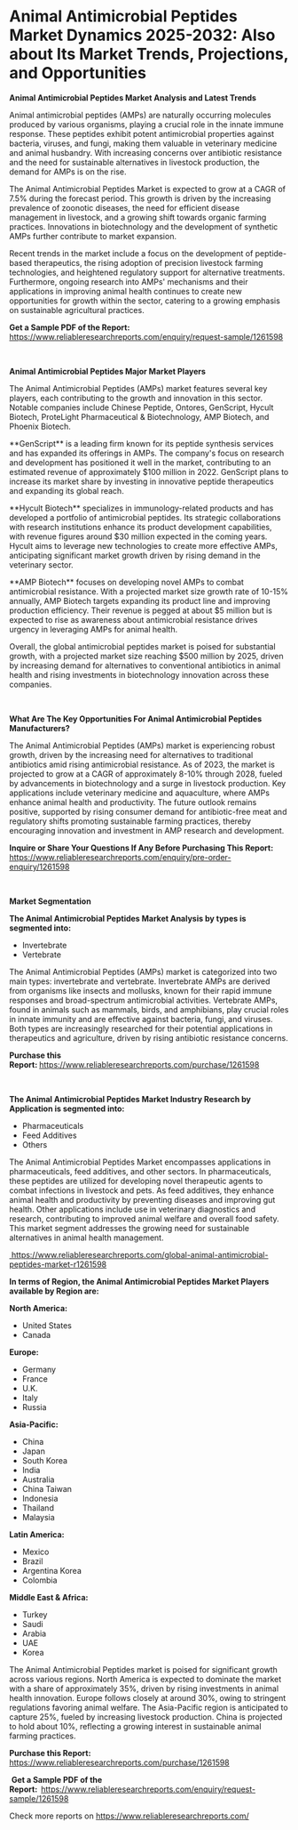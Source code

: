 <p><h1>Animal Antimicrobial Peptides Market Dynamics 2025-2032: Also about Its Market Trends, Projections, and Opportunities</h1></p><p><strong>Animal Antimicrobial Peptides Market Analysis and Latest Trends</strong></p>
<p><p>Animal antimicrobial peptides (AMPs) are naturally occurring molecules produced by various organisms, playing a crucial role in the innate immune response. These peptides exhibit potent antimicrobial properties against bacteria, viruses, and fungi, making them valuable in veterinary medicine and animal husbandry. With increasing concerns over antibiotic resistance and the need for sustainable alternatives in livestock production, the demand for AMPs is on the rise.</p><p>The Animal Antimicrobial Peptides Market is expected to grow at a CAGR of 7.5% during the forecast period. This growth is driven by the increasing prevalence of zoonotic diseases, the need for efficient disease management in livestock, and a growing shift towards organic farming practices. Innovations in biotechnology and the development of synthetic AMPs further contribute to market expansion.</p><p>Recent trends in the market include a focus on the development of peptide-based therapeutics, the rising adoption of precision livestock farming technologies, and heightened regulatory support for alternative treatments. Furthermore, ongoing research into AMPs' mechanisms and their applications in improving animal health continues to create new opportunities for growth within the sector, catering to a growing emphasis on sustainable agricultural practices.</p></p>
<p><strong>Get a Sample PDF of the Report:&nbsp;</strong> <a href="https://www.reliableresearchreports.com/enquiry/request-sample/1261598?utm_campaign=2146&utm_medium=2&utm_source=Github&utm_content=ia&utm_term=02022025&utm_id=animal-antimicrobial-peptides">https://www.reliableresearchreports.com/enquiry/request-sample/1261598</a></p>
<p>&nbsp;</p>
<p><strong>Animal Antimicrobial Peptides Major Market Players</strong></p>
<p><p>The Animal Antimicrobial Peptides (AMPs) market features several key players, each contributing to the growth and innovation in this sector. Notable companies include Chinese Peptide, Ontores, GenScript, Hycult Biotech, ProteLight Pharmaceutical & Biotechnology, AMP Biotech, and Phoenix Biotech.</p><p>**GenScript** is a leading firm known for its peptide synthesis services and has expanded its offerings in AMPs. The company's focus on research and development has positioned it well in the market, contributing to an estimated revenue of approximately $100 million in 2022. GenScript plans to increase its market share by investing in innovative peptide therapeutics and expanding its global reach.</p><p>**Hycult Biotech** specializes in immunology-related products and has developed a portfolio of antimicrobial peptides. Its strategic collaborations with research institutions enhance its product development capabilities, with revenue figures around $30 million expected in the coming years. Hycult aims to leverage new technologies to create more effective AMPs, anticipating significant market growth driven by rising demand in the veterinary sector.</p><p>**AMP Biotech** focuses on developing novel AMPs to combat antimicrobial resistance. With a projected market size growth rate of 10-15% annually, AMP Biotech targets expanding its product line and improving production efficiency. Their revenue is pegged at about $5 million but is expected to rise as awareness about antimicrobial resistance drives urgency in leveraging AMPs for animal health.</p><p>Overall, the global antimicrobial peptides market is poised for substantial growth, with a projected market size reaching $500 million by 2025, driven by increasing demand for alternatives to conventional antibiotics in animal health and rising investments in biotechnology innovation across these companies.</p></p>
<p>&nbsp;</p>
<p><strong>What Are The Key Opportunities For Animal Antimicrobial Peptides Manufacturers?</strong></p>
<p><p>The Animal Antimicrobial Peptides (AMPs) market is experiencing robust growth, driven by the increasing need for alternatives to traditional antibiotics amid rising antimicrobial resistance. As of 2023, the market is projected to grow at a CAGR of approximately 8-10% through 2028, fueled by advancements in biotechnology and a surge in livestock production. Key applications include veterinary medicine and aquaculture, where AMPs enhance animal health and productivity. The future outlook remains positive, supported by rising consumer demand for antibiotic-free meat and regulatory shifts promoting sustainable farming practices, thereby encouraging innovation and investment in AMP research and development.</p></p>
<p><strong>Inquire or Share Your Questions If Any Before Purchasing This Report:</strong> <a href="https://www.reliableresearchreports.com/enquiry/pre-order-enquiry/1261598?utm_campaign=2146&utm_medium=2&utm_source=Github&utm_content=ia&utm_term=02022025&utm_id=animal-antimicrobial-peptides">https://www.reliableresearchreports.com/enquiry/pre-order-enquiry/1261598</a></p>
<p>&nbsp;</p>
<p><strong>Market Segmentation</strong></p>
<p><strong>The Animal Antimicrobial Peptides Market Analysis by types is segmented into:</strong></p>
<p><ul><li>Invertebrate</li><li>Vertebrate</li></ul></p>
<p><p>The Animal Antimicrobial Peptides (AMPs) market is categorized into two main types: invertebrate and vertebrate. Invertebrate AMPs are derived from organisms like insects and mollusks, known for their rapid immune responses and broad-spectrum antimicrobial activities. Vertebrate AMPs, found in animals such as mammals, birds, and amphibians, play crucial roles in innate immunity and are effective against bacteria, fungi, and viruses. Both types are increasingly researched for their potential applications in therapeutics and agriculture, driven by rising antibiotic resistance concerns.</p></p>
<p><strong>Purchase this Report:&nbsp;</strong><a href="https://www.reliableresearchreports.com/purchase/1261598?utm_campaign=2146&utm_medium=2&utm_source=Github&utm_content=ia&utm_term=02022025&utm_id=animal-antimicrobial-peptides">https://www.reliableresearchreports.com/purchase/1261598</a></p>
<p>&nbsp;</p>
<p><strong>The Animal Antimicrobial Peptides Market Industry Research by Application is segmented into:</strong></p>
<p><ul><li>Pharmaceuticals</li><li>Feed Additives</li><li>Others</li></ul></p>
<p><p>The Animal Antimicrobial Peptides Market encompasses applications in pharmaceuticals, feed additives, and other sectors. In pharmaceuticals, these peptides are utilized for developing novel therapeutic agents to combat infections in livestock and pets. As feed additives, they enhance animal health and productivity by preventing diseases and improving gut health. Other applications include use in veterinary diagnostics and research, contributing to improved animal welfare and overall food safety. This market segment addresses the growing need for sustainable alternatives in animal health management.</p></p>
<p><a href="https://www.reliableresearchreports.com/global-animal-antimicrobial-peptides-market-r1261598?utm_campaign=2146&utm_medium=2&utm_source=Github&utm_content=ia&utm_term=02022025&utm_id=animal-antimicrobial-peptides">&nbsp;https://www.reliableresearchreports.com/global-animal-antimicrobial-peptides-market-r1261598</a></p>
<p><strong>In terms of Region, the Animal Antimicrobial Peptides Market Players available by Region are:</strong></p>
<p>
    <p> <strong> North America: </strong>
        <ul>
            <li>United States</li>
            <li>Canada</li>
        </ul>
        </p> 
    <p> <strong> Europe: </strong>
        <ul>
            <li>Germany</li>
            <li>France</li>
            <li>U.K.</li>
            <li>Italy</li>
            <li>Russia</li>
        </ul>
        </p> 
    <p> <strong> Asia-Pacific: </strong>
        <ul>
            <li>China</li>
            <li>Japan</li>
            <li>South Korea</li>
            <li>India</li>
            <li>Australia</li>
            <li>China Taiwan</li>
            <li>Indonesia</li>
            <li>Thailand</li>
            <li>Malaysia</li>
        </ul>
        </p> 
    <p> <strong> Latin America: </strong>
        <ul>
            <li>Mexico</li>
            <li>Brazil</li>
            <li>Argentina Korea</li>
            <li>Colombia</li>
        </ul>
        </p> 
    <p> <strong> Middle East & Africa: </strong>
        <ul>
            <li>Turkey</li>
            <li>Saudi</li>
            <li>Arabia</li>
            <li>UAE</li>
            <li>Korea</li>
        </ul>
    </p>
    </p>
<p><p>The Animal Antimicrobial Peptides market is poised for significant growth across various regions. North America is expected to dominate the market with a share of approximately 35%, driven by rising investments in animal health innovation. Europe follows closely at around 30%, owing to stringent regulations favoring animal welfare. The Asia-Pacific region is anticipated to capture 25%, fueled by increasing livestock production. China is projected to hold about 10%, reflecting a growing interest in sustainable animal farming practices.</p></p>
<p><strong>Purchase this Report: </strong><a href="https://www.reliableresearchreports.com/purchase/1261598?utm_campaign=2146&utm_medium=2&utm_source=Github&utm_content=ia&utm_term=02022025&utm_id=animal-antimicrobial-peptides">https://www.reliableresearchreports.com/purchase/1261598</a></p>
<p>&nbsp;<strong>Get a Sample PDF of the Report:&nbsp;&nbsp;</strong><a href="https://www.reliableresearchreports.com/enquiry/request-sample/1261598?utm_campaign=2146&utm_medium=2&utm_source=Github&utm_content=ia&utm_term=02022025&utm_id=animal-antimicrobial-peptides">https://www.reliableresearchreports.com/enquiry/request-sample/1261598</a></p>
<p><strong></strong></p>
<p>Check more reports on <a href="https://www.reliableresearchreports.com/?utm_campaign=2146&utm_medium=2&utm_source=Github&utm_content=ia&utm_term=02022025&utm_id=animal-antimicrobial-peptides">https://www.reliableresearchreports.com/</a></p>